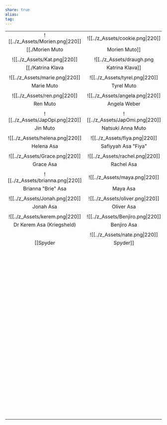 ```yaml
---
share: true
alias: 
tag: 
---
```


|                           |                       |                         |
|:-------------------------:|:---------------------:|:-----------------------:|
|   ![[../z_Assets/Morien.png\|220]]    | ![[../z_Assets/cookie.png\|220]]  | ![[../z_Assets/Sebastian.png\|220]] |
|      [[./Morien Muto|Morien Muto]]      |        Cookie         |  [[./Sebastian Gareth|Sebastian Gareth]]   |
|                           |                       |                         |
|     ![[../z_Assets/Kat.png\|220]]     |    ![[../z_Assets/draugh.png|draugh.png]]    |   ![[../z_Assets/jacob.png\|220]]   |
|     [[./Katrina Klava|Katrina Klava]]     |     Vinur Draugs      |      [[./Jacob Asa|Jacob Asa]]      |
|                           |                       |                         |
|    ![[../z_Assets/marie.png\|220]]    |  ![[../z_Assets/tyrel.png\|220]]  |  ![[../z_Assets/valval.png\|220]]   |
|        Marie Muto         |      Tyrel Muto       |    [[Valerius Asa|Valerius Asa]]     |
|                           |                       |                         |
|     ![[../z_Assets/ren.png\|220]]     | ![[../z_Assets/angela.png\|220]]  |  ![[../z_Assets/nesrin.png\|220]]   |
|         Ren Muto          |     Angela Weber      |       Nesrin Asa        |
|                           |                       |                         |
|   ![[../z_Assets/JapOpi.png\|220]]    | ![[../z_Assets/JapOmi.png\|220]]  |  ![[../z_Assets/nanami1.png\|220]]  |
|         Jin Muto          |   Natsuki Anna Muto   |       Nanami Muto       |
|                           |                       |                         |
|   ![[../z_Assets/helena.png\|220]]    |  ![[../z_Assets/fiya.png\|220]]   |   ![[../z_Assets/lyra.png\|220]]    |
|        Helena Asa         |  Safiyyah Asa "Fiya"  |        Lyra Asa         |
|                           |                       |                         |
|    ![[../z_Assets/Grace.png\|220]]    | ![[../z_Assets/rachel.png\|220]]  |   ![[../z_Assets/emily.png\|220]]   |
|         Grace Asa         |      Rachel Asa       |        Emily Asa        |
|                           |                       |                         |
|   ![[../z_Assets/brianna.png\|220]]   |  ![[../z_Assets/maya.png\|220]]   |   ![[../z_Assets/elias.png\|220]]   |
|    Brianna "Brie" Asa     |       Maya Asa        |        Elias Asa        |
|                           |                       |                         |
|    ![[../z_Assets/Jonah.png\|220]]    | ![[../z_Assets/oliver.png\|220]]  |   ![[../z_Assets/cyrus.png\|220]]   |
|         Jonah Asa         |      Oliver Asa       |        Cyrus Asa        |
|                           |                       |                         |
|    ![[../z_Assets/kerem.png\|220]]    | ![[../z_Assets/Benjiro.png\|220]] |  ![[../z_Assets/yonatan.png\|220]]  |
| Dr Kerem Asa (Kriegsheld) |      Benjiro Asa      |       Yonatan Asa       |
|                           |                       |                         |
|                           |  ![[../z_Assets/nate.png\|220]]   |                         |
|   [[Spyder|Spyder]]              | Nathanael Gerbenrodt  |                         |
|                           |                       |                         |
|                           |                       |                         |
|                           |                       |                         |
|                           |                       |                         |
|                           |                       |                         |
|                           |                       |                         |
|                           |                       |                         |
|                           |                       |                         |
|                           |                       |                         |
|                           |                       |                         |
|                           |                       |                         |
|                           |                       |                         |
|                           |                       |                         |
|                           |                       |                         |
|                           |                       |                         |
|                           |                       |                         |
|                           |                       |                         |
|                           |                       |                         |
|                           |                       |                         |
|                           |                       |                         |
|                           |                       |                         |
|                           |                       |                         |
|                           |                       |                         |
|                           |                       |                         |
|                           |                       |                         |
|                           |                       |                         |
|                           |                       |                         |
|                           |                       |                         |
|                           |                       |                         |
|                           |                       |                         |
|                           |                       |                         |
|                           |                       |                         |
|                           |                       |                         |
|                           |                       |                         |
|                           |                       |                         |
|                           |                       |                         |
|                           |                       |                         |
|                           |                       |                         |
|                           |                       |                         |
|                           |                       |                         |
|                           |                       |                         |
|                           |                       |                         |
|                           |                       |                         |
|                           |                       |                         |
|                           |                       |                         |
|                           |                       |                         |
|                           |                       |                         |
|                           |                       |                         |
|                           |                       |                         |
|                           |                       |                         |
|                           |                       |                         |
|                           |                       |                         |
|                           |                       |                         |
|                           |                       |                         |
|                           |                       |                         |
|                           |                       |                         |
|                           |                       |                         |
|                           |                       |                         |
|                           |                       |                         |
|                           |                       |                         |
|                           |                       |                         |
|                           |                       |                         |
|                           |                       |                         |
|                           |                       |                         |
|                           |                       |                         |
|                           |                       |                         |
|                           |                       |                         |
|                           |                       |                         |
|                           |                       |                         |
|                           |                       |                         |
|                           |                       |                         |
|                           |                       |                         |
|                           |                       |                         |
|                           |                       |                         |
|                           |                       |                         |
|                           |                       |                         |
|                           |                       |                         |
|                           |                       |                         |
|                           |                       |                         |
|                           |                       |                         |
|                           |                       |                         |
|                           |                       |                         |
|                           |                       |                         |
|                           |                       |                         |
|                           |                       |                         |
|                           |                       |                         |
|                           |                       |                         |
|                           |                       |                         |
|                           |                       |                         |
|                           |                       |                         |
|                           |                       |                         |
|                           |                       |                         |
